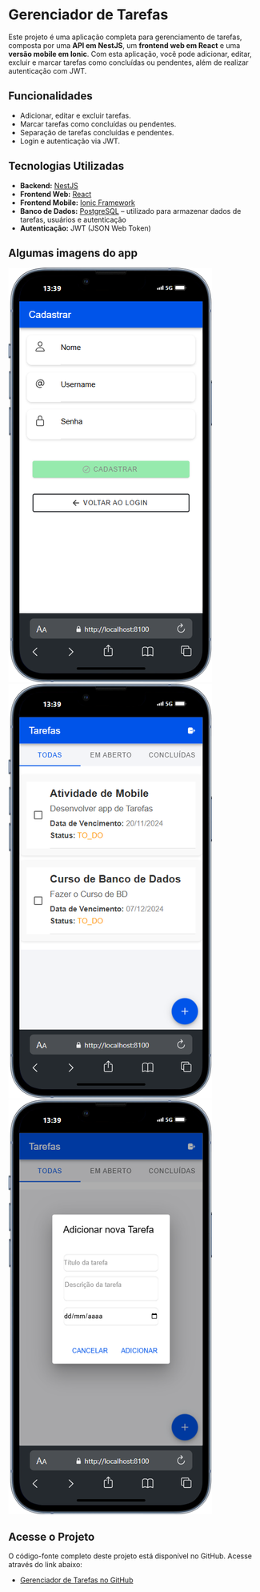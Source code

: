 # Gerenciador de Tarefas

Este projeto é uma aplicação completa para gerenciamento de tarefas, composta por uma **API em NestJS**, um **frontend web em React** e uma **versão mobile em Ionic**. Com esta aplicação, você pode adicionar, editar, excluir e marcar tarefas como concluídas ou pendentes, além de realizar autenticação com JWT.
        
## Funcionalidades

- Adicionar, editar e excluir tarefas.
- Marcar tarefas como concluídas ou pendentes.
- Separação de tarefas concluídas e pendentes.
- Login e autenticação via JWT.

## Tecnologias Utilizadas

- **Backend:** [NestJS](https://nestjs.com/)
- **Frontend Web:** [React](https://reactjs.org/)
- **Frontend Mobile:** [Ionic Framework](https://ionicframework.com/)
- **Banco de Dados:** [PostgreSQL](https://www.postgresql.org/) – utilizado para armazenar dados de tarefas, usuários e autenticação
- **Autenticação:** JWT (JSON Web Token)

## Algumas imagens do app

![Interface Web - Tela Cadastro](assets/images/iPhone-13-PRO-localhost.png)
![Interface Web - Tela Principal](assets/images/iPhone-13-PRO-localhost%20(2).png)
![Interface Web - Inserir tarefa](assets/images/iPhone-13-PRO-localhost%20(1).png)

## Acesse o Projeto

O código-fonte completo deste projeto está disponível no GitHub. Acesse através do link abaixo:

- [Gerenciador de Tarefas no GitHub](https://github.com/JeanLima2112/GerenciadorDeTarefas)